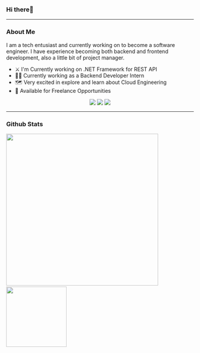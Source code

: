 ### Hi there👋
<hr/>

### About Me

I am a tech entusiast and currently working on to become a software engineer. I have experience becoming both backend and frontend development, also a little bit of project manager. 

 - ⚔️ I'm Currently working on .NET Framework for REST API
 - 👨‍💻 Currently working as a Backend Developer Intern
 - 🗺️ Very excited in explore and learn about Cloud Engineering
 - 📝 Available for Freelance Opportunities


<p align="center">
  <a href="https://www.linkedin.com/in/farissatyaw/"><img src="https://img.shields.io/badge/linkedin-%230077B5.svg?&style=for-the-badge&logo=linkedin&logoColor=white" /></a>
  <a href="https://www.instagram.com/farissatyaw/"><img src="https://img.shields.io/badge/instagram-%23dc2743.svg?&style=for-the-badge&logo=instagram&logoColor=white" /></a>
  <a href="mailto:farissatyaw@gmail.com"><img src="https://img.shields.io/badge/gmail-%23D14836.svg?&style=for-the-badge&logo=gmail&logoColor=white"/></a>
</p>
<hr/>

### Github Stats

<p>
  <img width="408px" src="https://github-readme-stats.vercel.app/api?username=farissatyaw&count_private=true&show_icons=true&theme=radical"/>&nbsp&nbsp
  <img height="162px" src="https://github-readme-stats.vercel.app/api/top-langs/?username=farissatyaw&show_icons=true&theme=radical&layout=compact&hide=css"/>
</p>
